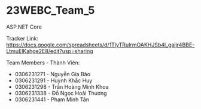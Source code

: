 # 23WEBC_Team_5
ASP.NET Core

Tracker Link: https://docs.google.com/spreadsheets/d/1TlyTRuIrmOAKHJSb4l_gaijr4BBE-LtmuElKahge2E8/edit?usp=sharing

Team Members - Thành Viên:
+ 0306231271 - Nguyễn Gia Bảo
+ 0306231291 - Huỳnh Khắc Huy
+ 0306231298 - Trần Hoàng Minh Khoa
+ 0306231338 - Đỗ Ngọc Hoài Thương
+ 0306231441 - Phạm Minh Tân

